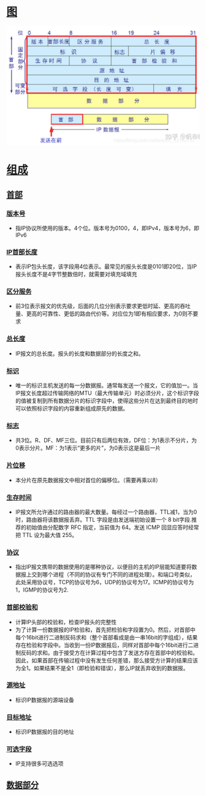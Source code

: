 # [图](#)
![img.png](../img/计算机网络/IP报文.png)
# [组成](#)
## [首部](#)
### [版本号](#)
  - 指IP协议所使用的版本。4个位。版本号为0100，4，即IPv4，版本号为6，即IPv6
### [IP首部长度](#)
  - 表示IP包头长度，该字段用4位表示。最常见的报头长度是0101即20位，当IP报头长度不是4字节整数倍时，就需要对填充域填充
### [区分服务](#)
  - 前3位表示报文的优先级，后面的几位分别表示要求更低时延、更高的吞吐量、更高的可靠性、更低的路由代价等。对应位为1即有相应要求，为0则不要求
### [总长度](#)
  - IP报文的总长度。报头的长度和数据部分的长度之和。
### [标识](#)
  - 唯一的标识主机发送的每一分数据报。通常每发送一个报文，它的值加一。当IP报文长度超过传输网络的MTU（最大传输单元）时必须分片，这个标识字段的值被复制到所有数据分片的标识字段中，使得这些分片在达到最终目的地时可以依照标识字段的内容重新组成原先的数据。
### [标志](#)
  - 共3位。R、DF、MF三位。目前只有后两位有效，DF位：为1表示不分片，为0表示分片。MF：为1表示“更多的片”，为0表示这是最后一片
### [片位移](#)
  - 本分片在原先数据报文中相对首位的偏移位。（需要再乘以8）
### [生存时间](#)
  - IP报文所允许通过的路由器的最大数量。每经过一个路由器，TTL减1，当为0时，路由器将该数据报丢弃。TTL 字段是由发送端初始设置一个 8 bit字段.推荐的初始值由分配数字 RFC 指定，当前值为 64。发送 ICMP 回显应答时经常把 TTL 设为最大值 255。
### [协议](#)
  - 指出IP报文携带的数据使用的是哪种协议，以便目的主机的IP层能知道要将数据报上交到哪个进程（不同的协议有专门不同的进程处理）。和端口号类似，此处采用协议号，TCP的协议号为6，UDP的协议号为17。ICMP的协议号为1，IGMP的协议号为2.
### [首部校验和](#)
  - 计算IP头部的校验和，检查IP报头的完整性
  - 为了计算一份数据报的IP检验和，首先把检验和字段置为0。然后，对首部中每个16bit进行二进制反码求和（整个首部看成是由一串16bit的字组成），结果存在检验和字段中。当收到一份IP数据报后，同样对首部中每个16bit进行二进制反码的求和。由于接受方在计算过程中包含了发送方存在首部中的校验和。因此，如果首部在传输过程中没有发生任何差错，那么接受方计算的结果应该为全1。如果结果不是全1（即检验和错误），那么IP就丢弃收到的数据报。
### [源地址](#)
  - 标识IP数据报的源端设备
### [目标地址](#)
  - 标识IP数据报的目的地址
### [可选字段](#)
  - IP支持很多可选选项
## [数据部分](#)